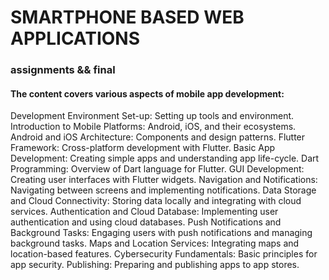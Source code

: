 # SMARTPHONE BASED WEB APPLICATIONS

### assignments && final



#### The content covers various aspects of mobile app development:

Development Environment Set-up: Setting up tools and environment.
Introduction to Mobile Platforms: Android, iOS, and their ecosystems.
Android and iOS Architecture: Components and design patterns.
Flutter Framework: Cross-platform development with Flutter.
Basic App Development: Creating simple apps and understanding app life-cycle.
Dart Programming: Overview of Dart language for Flutter.
GUI Development: Creating user interfaces with Flutter widgets.
Navigation and Notifications: Navigating between screens and implementing notifications.
Data Storage and Cloud Connectivity: Storing data locally and integrating with cloud services.
Authentication and Cloud Database: Implementing user authentication and using cloud databases.
Push Notifications and Background Tasks: Engaging users with push notifications and managing background tasks.
Maps and Location Services: Integrating maps and location-based features.
Cybersecurity Fundamentals: Basic principles for app security.
Publishing: Preparing and publishing apps to app stores.
